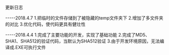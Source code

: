 更新日志

-----2018.4.7
1.把临时的文件存储到了被隐藏的temp文件夹下
2.增加了多文件夹的对比
3.优化代码，使代码更具有健壮性

-----2018.4.4
1.完成了主要功能的开发，实现了基础功能
2.完成了MD5、SHA1、SHA512的验证代码，当默认为SHA512验证
3.由于开发环境原因，无法编译成.EXE可执行文件
